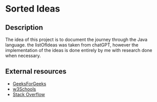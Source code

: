 # Sorted Ideas

## Description
The idea of this project is to document the journey through the Java language.
the listOfIdeas was taken from chatGPT, however the implementation of the ideas is done entirely by me with research done when necessary.

## External resources

- [GeeksForGeeks](https://www.geeksforgeeks.org/)
- [w3Schools](https://www.w3schools.com/java/default.asp)
- [Stack Overflow](https://stackoverflow.com/)